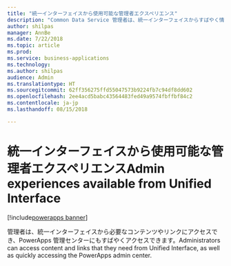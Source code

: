 ```yaml
---
title: "統一インターフェイスから使用可能な管理者エクスペリエンス"
description: "Common Data Service 管理者は、統一インターフェイスからすばやく情報にアクセスできます"
author: shilpas
manager: AnnBe
ms.date: 7/22/2018
ms.topic: article
ms.prod: 
ms.service: business-applications
ms.technology: 
ms.author: shilpas
audience: Admin
ms.translationtype: HT
ms.sourcegitcommit: 62ff356275ffd55047573b9224fb7c94df8dd602
ms.openlocfilehash: 2ee4acd5babc43564483fed49a9574fbffbf84c2
ms.contentlocale: ja-jp
ms.lasthandoff: 08/15/2018

---
```

# <a name="admin-experiences-available-from-unified-interface"></a><span data-ttu-id="ab949-103">統一インターフェイスから使用可能な管理者エクスペリエンス</span><span class="sxs-lookup"><span data-stu-id="ab949-103">Admin experiences available from Unified Interface</span></span>

[!include[powerapps banner](../includes/powerapps.md)]




<span data-ttu-id="ab949-104">管理者は、統一インターフェイスから必要なコンテンツやリンクにアクセスでき、PowerApps 管理センターにもすばやくアクセスできます。</span><span class="sxs-lookup"><span data-stu-id="ab949-104">Administrators can access content and links that they need from Unified Interface, as well as quickly accessing the PowerApps admin center.</span></span>

